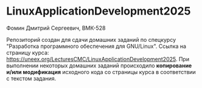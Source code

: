 # LinuxApplicationDevelopment2025

Фомин Дмитрий Сергеевич, ВМК-528

Репозиторий создан для сдачи домашних заданий по спецкурсу "Разработка программного обеспечения для GNU/Linux".
Ссылка на страницу курса: https://uneex.org/LecturesCMC/LinuxApplicationDevelopment2025.
При выполнении некоторых домашних заданий происходило **копирование и/или модификация** исходного кода
со страницы курса в соответствии с текстом задания.

